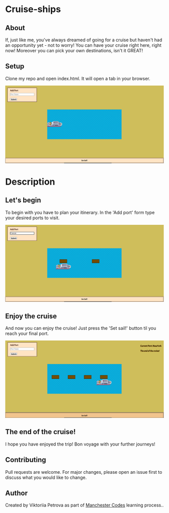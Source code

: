 # Cruise-ships

## About

If, just like me, you've always dreamed of going for a cruise but haven't had an opportunity yet - not to worry! You can have your cruise right here, right now! Moreover you can pick your own destinations, isn't it GREAT!

## Setup

Clone my repo and open index.html. It will open a tab in your browser.

<img src="./welcome.png"/>

# Description

## Let's begin

To begin with you have to plan your itinerary. In the 'Add port' form type your desired ports to visit.

<img src="./making-ports.png"/>

## Enjoy the cruise

And now you can enjoy the cruise! Just press the 'Set sail!' button til you reach your final port.

<img src="./set-sail.png"/>

## The end of the cruise!

I hope you have enjoyed the trip! Bon voyage with your further journeys!

## Contributing

Pull requests are welcome. For major changes, please open an issue first to discuss what you would like to change.

## Author

Created by Viktoriia Petrova as part of <a href="https://www.manchestercodes.com" target="_blank">Manchester Codes</a> learning process..
